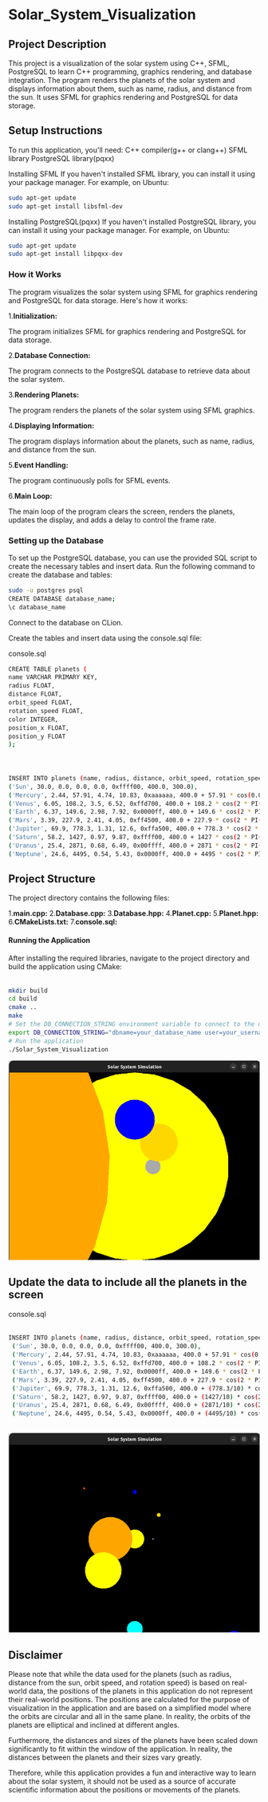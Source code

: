 # Solar_System_Visualization


## Project Description
This project is a visualization of the solar system using C++, SFML, PostgreSQL to learn C++ programming, graphics rendering, and database integration. 
The program renders the planets of the solar system and displays information about them, such as name, radius, and distance from the sun. 
It uses SFML for graphics rendering and PostgreSQL for data storage.

## Setup Instructions
To run this application, you'll need:
C++ compiler(g++ or clang++)
SFML library
PostgreSQL library(pqxx)

Installing SFML
If you haven't installed SFML library, you can install it using your package manager. For example, on Ubuntu:
```bash
sudo apt-get update
sudo apt-get install libsfml-dev
```

Installing PostgreSQL(pqxx)
If you haven't installed PostgreSQL library, you can install it using your package manager. For example, on Ubuntu:
```bash
sudo apt-get update
sudo apt-get install libpqxx-dev
```

### How it Works
The program visualizes the solar system using SFML for graphics rendering and PostgreSQL for data storage. Here's how it works:

1.**Initialization:**

The program initializes SFML for graphics rendering and PostgreSQL for data storage.

2.**Database Connection:**

The program connects to the PostgreSQL database to retrieve data about the solar system.

3.**Rendering Planets:**

The program renders the planets of the solar system using SFML graphics.

4.**Displaying Information:**

The program displays information about the planets, such as name, radius, and distance from the sun.

5.**Event Handling:**

The program continuously polls for SFML events.

6.**Main Loop:**

The main loop of the program clears the screen, renders the planets, updates the display, and adds a delay to control the frame rate.

### Setting up the Database
To set up the PostgreSQL database, you can use the provided SQL script to create the necessary tables and insert data. Run the following command to create the database and tables:
```bash
sudo -u postgres psql
CREATE DATABASE database_name;
\c database_name
```

Connect to the database on CLion.

Create the tables and insert data using the console.sql file:

console.sql
```bash
CREATE TABLE planets (
name VARCHAR PRIMARY KEY,
radius FLOAT,
distance FLOAT,
orbit_speed FLOAT,
rotation_speed FLOAT,
color INTEGER,
position_x FLOAT,
position_y FLOAT
);



INSERT INTO planets (name, radius, distance, orbit_speed, rotation_speed, color, position_x, position_y) VALUES
('Sun', 30.0, 0.0, 0.0, 0.0, 0xffff00, 400.0, 300.0),
('Mercury', 2.44, 57.91, 4.74, 10.83, 0xaaaaaa, 400.0 + 57.91 * cos(0.0), 300.0 - 57.91 * sin(0.0)),
('Venus', 6.05, 108.2, 3.5, 6.52, 0xffd700, 400.0 + 108.2 * cos(2 * PI() / 8 * 1), 300.0 - 108.2 * sin(2 * PI() / 8 * 1)),
('Earth', 6.37, 149.6, 2.98, 7.92, 0x0000ff, 400.0 + 149.6 * cos(2 * PI() / 8 * 2), 300.0 - 149.6 * sin(2 * PI() / 8 * 2)),
('Mars', 3.39, 227.9, 2.41, 4.05, 0xff4500, 400.0 + 227.9 * cos(2 * PI() / 8 * 3), 300.0 - 227.9 * sin(2 * PI() / 8 * 3)),
('Jupiter', 69.9, 778.3, 1.31, 12.6, 0xffa500, 400.0 + 778.3 * cos(2 * PI() / 8 * 4), 300.0 - 778.3 * sin(2 * PI() / 8 * 4)),
('Saturn', 58.2, 1427, 0.97, 9.87, 0xffff00, 400.0 + 1427 * cos(2 * PI() / 8 * 5), 300.0 - 1427 * sin(2 * PI() / 8 * 5)),
('Uranus', 25.4, 2871, 0.68, 6.49, 0x00ffff, 400.0 + 2871 * cos(2 * PI() / 8 * 6), 300.0 - 2871 * sin(2 * PI() / 8 * 6)),
('Neptune', 24.6, 4495, 0.54, 5.43, 0x0000ff, 400.0 + 4495 * cos(2 * PI() / 8 * 7), 300.0 - 4495 * sin(2 * PI() / 8 * 7));

```

## Project Structure
The project directory contains the following files:

1.**main.cpp:**
2.**Database.cpp:**
3.**Database.hpp:**
4.**Planet.cpp:**
5.**Planet.hpp:**
6.**CMakeLists.txt:**
7.**console.sql:**

#### Running the Application

After installing the required libraries, navigate to the project directory and build the application using CMake:
```bash

mkdir build
cd build
cmake ..
make
# Set the DB_CONNECTION_STRING environment variable to connect to the database
export DB_CONNECTION_STRING="dbname=your_database_name user=your_username password=your_password hostaddr=your_hostaddress port=your_port_number" 
# Run the application
./Solar_System_Visualization
```
![pic1](./pics/pic1.png) 

## Update the data to include all the planets in the screen

console.sql
```bash

INSERT INTO planets (name, radius, distance, orbit_speed, rotation_speed, color, position_x, position_y) VALUES
 ('Sun', 30.0, 0.0, 0.0, 0.0, 0xffff00, 400.0, 300.0),
 ('Mercury', 2.44, 57.91, 4.74, 10.83, 0xaaaaaa, 400.0 + 57.91 * cos(0.0), 300.0 - 57.91 * sin(0.0)),
 ('Venus', 6.05, 108.2, 3.5, 6.52, 0xffd700, 400.0 + 108.2 * cos(2 * PI() / 8 * 1), 300.0 - 108.2 * sin(2 * PI() / 8 * 1)),
 ('Earth', 6.37, 149.6, 2.98, 7.92, 0x0000ff, 400.0 + 149.6 * cos(2 * PI() / 8 * 2), 300.0 - 149.6 * sin(2 * PI() / 8 * 2)),
 ('Mars', 3.39, 227.9, 2.41, 4.05, 0xff4500, 400.0 + 227.9 * cos(2 * PI() / 8 * 3), 300.0 - 227.9 * sin(2 * PI() / 8 * 3)),
 ('Jupiter', 69.9, 778.3, 1.31, 12.6, 0xffa500, 400.0 + (778.3/10) * cos(2 * PI() / 8 * 4), 300.0 - (778.3/10) * sin(2 * PI() / 8 * 4)),
 ('Saturn', 58.2, 1427, 0.97, 9.87, 0xffff00, 400.0 + (1427/10) * cos(2 * PI() / 8 * 5), 300.0 - (1427/10) * sin(2 * PI() / 8 * 5)),
 ('Uranus', 25.4, 2871, 0.68, 6.49, 0x00ffff, 400.0 + (2871/10) * cos(2 * PI() / 8 * 6), 300.0 - (2871/10) * sin(2 * PI() / 8 * 6)),
 ('Neptune', 24.6, 4495, 0.54, 5.43, 0x0000ff, 400.0 + (4495/10) * cos(2 * PI() / 8 * 7), 300.0 - (4495/10) * sin(2 * PI() / 8 * 7));
 
```


![pic2](./pics/pic2.png)




## Disclaimer

Please note that while the data used for the planets (such as radius, distance from the sun, orbit speed, and rotation speed) is based on real-world data, the positions of the planets in this application do not represent their real-world positions. The positions are calculated for the purpose of visualization in the application and are based on a simplified model where the orbits are circular and all in the same plane. In reality, the orbits of the planets are elliptical and inclined at different angles.

Furthermore, the distances and sizes of the planets have been scaled down significantly to fit within the window of the application. In reality, the distances between the planets and their sizes vary greatly.

Therefore, while this application provides a fun and interactive way to learn about the solar system, it should not be used as a source of accurate scientific information about the positions or movements of the planets.









